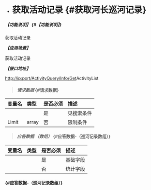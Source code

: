 * # 获取活动记录 {#获取河长巡河记录}

##### _【功能说明】_ {#【功能说明】}

获取活动记录

_**【应用场景】**_

获取活动记录

_**【接口地址】**_

[http://ip:port/ActivityQuery/Info/Get](http://ip:port/HMQuery/PatrolRiver/GetPatrolRivers)ActivityList

> #### _请求数据_ {#请求数据}

| 变量名 | 类型 | 是否必须 | 描述 |
| :--- | :--- | :--- | :--- |
|  |  | 是 | 见搜索条件 |
| Limit | array | 否 | 限制条件 |

> #### _应答数据 （数组）_ {#应答数据-（巡河记录数组）}

| 变量名 | 类型 | 是否必须 | 描述 |
| :--- | :--- | :--- | :--- |
|  |  | 是 | 基础字段 |
|  |  | 否 | 统计字段 |

####  {#应答数据-（巡河记录数组）}




